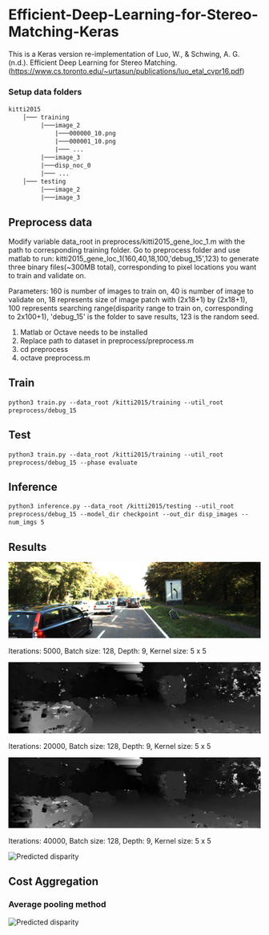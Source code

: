 # Efficient-Deep-Learning-for-Stereo-Matching-Keras

This is a Keras version re-implementation of Luo, W., & Schwing, A. G. (n.d.). Efficient Deep Learning for Stereo Matching.
(https://www.cs.toronto.edu/~urtasun/publications/luo_etal_cvpr16.pdf)

### Setup data folders

```
kitti2015
    │─── training
         |───image_2
             |───000000_10.png
             |───000001_10.png
             |─── ...
         |───image_3
         |───disp_noc_0
         |─── ...
    │─── testing
         |───image_2
         |───image_3
```

## Preprocess data

Modify variable data_root in preprocess/kitti2015_gene_loc_1.m with the path to corresponding training folder.
Go to preprocess folder and use matlab to run: kitti2015_gene_loc_1(160,40,18,100,'debug_15',123) to generate three binary files(~300MB total), corresponding to pixel locations you want to train and validate on.

Parameters: 160 is number of images to train on, 40 is number of image to validate on, 18 represents size of image patch with (2x18+1) by (2x18+1), 100 represents searching range(disparity range to train on, corresponding to 2x100+1), 'debug_15' is the folder to save results, 123 is the random seed.

1. Matlab or Octave needs to be installed
2. Replace path to dataset in preprocess/preprocess.m
3. cd preprocess
4. octave preprocess.m


## Train

    python3 train.py --data_root /kitti2015/training --util_root preprocess/debug_15

## Test

    python3 train.py --data_root /kitti2015/training --util_root preprocess/debug_15 --phase evaluate

## Inference

    python3 inference.py --data_root /kitti2015/testing --util_root preprocess/debug_15 --model_dir checkpoint --out_dir disp_images --num_imgs 5


## Results
![Left image](disp_images/000161_10.png)

Iterations: 5000, Batch size: 128, Depth: 9, Kernel size: 5 x 5

![Predicted disparity](disp_images/step_5000/disp_map_000161_10_5000.png)

Iterations: 20000, Batch size: 128, Depth: 9, Kernel size: 5 x 5

![Predicted disparity](disp_images/step_20000/disp_map_000161_10_20000.png)

Iterations: 40000, Batch size: 128, Depth: 9, Kernel size: 5 x 5

![Predicted disparity](disp_images/step_40000/disp_map_000161_10_20000.png)

## Cost Aggregation 

### Average pooling method

![Predicted disparity](disp_images/cost_aggregation/average_pooling/disp_map_000161_10_20000.png)
